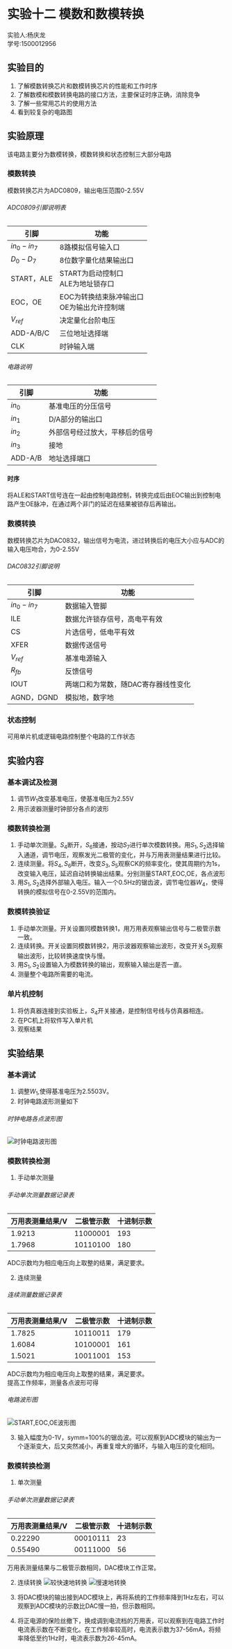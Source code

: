 # 实验十二 模数和数模转换

<div style="text_align=center">实验人:杨庆龙<br/>学号:1500012956</div>

## 实验目的
1. 了解模数转换芯片和数模转换芯片的性能和工作时序
2. 了解数模和模数转换电路的接口方法，主要保证时序正确，消除竞争
3. 了解一些常用芯片的使用方法
4. 看到较复杂的电路图
## 实验原理
该电路主要分为数模转换，模数转换和状态控制三大部分电路
### 模数转换
模数转换芯片为ADC0809，输出电压范围0-2.55V
###### ADC0809引脚说明表
|引脚|功能|
|---|---|
|$in_0-in_7$|8路模拟信号输入口|
|$D_0-D_7$|8位数字量化结果输出口|
|START，ALE|START为启动控制口<br/>ALE为地址锁存口|
|EOC，OE|EOC为转换结束脉冲输出口<br/>OE为输出允许控制端|
|$V_{ref}$|决定量化台阶电压|
|ADD-A/B/C|三位地址选择端|
|CLK|时钟输入端|
###### 电路说明
|引脚|功能|
|---|---|
|$in_0$|基准电压的分压信号|
|$in_1$|D/A部分的输出口|
|$in_2$|外部信号经过放大，平移后的信号|
|$in_3$|接地|
|ADD-A/B|地址选择端口|
#### 时序
将ALE和START信号连在一起由控制电路控制，转换完成后由EOC输出到控制电路产生OE脉冲，在通过两个非门的延迟在结果被锁存后再输出。
### 数模转换
数模转换芯片为DAC0832，输出信号为电流，进过转换后的电压大小应与ADC的输入电压吻合，为0-2.55V
###### DAC0832引脚说明
|引脚|功能|
|---|---|
|$in_0-in_7$|数据输入管脚|
|ILE|数据允许锁存信号，高电平有效|
|CS|片选信号，低电平有效|
|XFER|数据传送信号|
|$V_{ref}$|基准电源输入|
|$R_{fb}$|反馈信号|
|IOUT|两端口和为常数，随DAC寄存器线性变化|
|AGND，DGND|模拟地，数字地|
### 状态控制
可用单片机或逻辑电路控制整个电路的工作状态
## 实验内容
### 基本调试及检测
1. 调节$W_1$改变基准电压，使基准电压为2.55V
2. 用示波器测量时钟部分各点的波形
### 模数转换检测
1. 手动单次测量。$S_4$断开，$S_6$接通，按动$S_7$进行单次模数转换。用$S_1,S_2$选择输入通道，调节电压，观察发光二极管的变化，并与万用表测量结果进行比较。
2. 连续测量。将$S_4,S_6$断开，改变$S_3,S_5$观察CK的频率变化，使其周期约为1s，改变输入电压，延迟自动转换输出结果。分别测量START,EOC,OE，各点波形
3. 用$S_1,S_2$选择外部输入电压。输入一个0.5Hz的锯齿波，调节电位器$W_4$，使得转换的模拟信号在0-2.55V的范围内。
### 数模转换验证
1. 手动单次测量。开关设置同模数转换1，用万用表观察输出信号与二极管示数一致。
2. 连续转换。开关设置同模数转换2，用示波器观察输出波形，改变开关$S_5$观察输出波形，比较转换速度快与慢。
3. 用$S_1,S_2$设置输入为模数转换的输出，观察输入输出是否一直。
4. 测量整个电路所需要的电流。
### 单片机控制
1. 将仿真器连接到实验板上，$S_4$开关接通，是控制信号线与仿真器相连。
2. 在PC机上将软件写入单片机
3. 观察结果
## 实验结果
### 基本调试
1. 调整$W_1$,使得基准电压为2.5503V。
2. 时钟电路波形测量如下
###### 时钟电路各点波形图
![时钟电路波形图]()
### 模数转换检测
1. 手动单次测量
###### 手动单次测量数据记录表
|万用表测量结果/V|二极管示数|十进制示数|
|---|---|---|
|1.9213|11000001|193|
|1.7968|10110100|180|

ADC示数均为相应电压向上取整的结果，满足要求。

2. 连续测量
###### 连续测量数据记录表
|万用表测量结果/V|二极管示数|十进制示数|
|---|---|---|
|1.7825|10110011|179|
|1.6084|10100001|161|
|1.5021|10011001|153|

ADC示数均为相应电压向上取整的结果，满足要求。<br/>提高工作频率，测量各点波形可得
###### 电路波形图
![START,EOC,OE波形图]()

3. 输入幅度为0-1V，symm=100%的锯齿波。可以观察到ADC模块的输出为一个逐渐变大，后又突然减小，再重复增大的循环，与输入电压的变化相同。

### 数模转换检测
1. 单次测量
###### 手动单次测量数据记录表
|万用表测量结果/V|二极管示数|十进制示数|
|---|---|---|
|0.22290|00010111|23|
|0.55490|00111000|56|

万用表测量结果与二极管示数相同，DAC模块工作正常。

2. 连续转换
![较快速地转换]()
![慢速地转换]()

3. 将DAC模块的输出接到ADC模块上，再将系统的工作频率降到1Hz左右，可以观察到ADC模块的示数比DAC慢一拍，但示数相同。

4. 将正电源的保险丝撤下，换成调到电流档的万用表，可以观察到在电路工作时电流表示数在不断变化。在工作频率较高时，电流表示数为37-56mA，将频率降低至约1Hz时，电流表示数为26-45mA。
